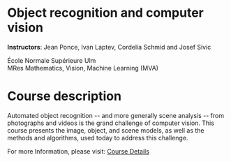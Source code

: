 # Object recognition and computer vision

**Instructors**:
Jean Ponce, Ivan Laptev, Cordelia Schmid and Josef Sivic

École Normale Supérieure Ulm  
MRes Mathematics, Vision, Machine Learning (MVA)



# Course description

Automated  object  recognition -- and  more  generally  scene  analysis -- from  photographs  and videos  is  the  grand  challenge  of  computer  vision. This  course  presents  the  image,  object,  and scene models, as well as the methods and algorithms, used today to address this challenge. 

For more Information, please visit: [Course Details](https://www.di.ens.fr/willow/teaching/recvis22/)
